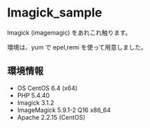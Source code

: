 # Imagick_sample
Imagick (imagemagic) をあれこれ触ります。

環境は、yum で epel,remi を使って用意しました。

## 環境情報
- OS CentOS 6.4 (x64)
- PHP 5.4.40
- Imagick 3.1.2
- ImageMagick 5.9.1-2 Q16 x86_64
- Apache 2.2.15 (CentOS) 
